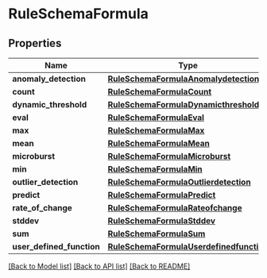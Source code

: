 # RuleSchemaFormula

## Properties
Name | Type | Description | Notes
------------ | ------------- | ------------- | -------------
**anomaly_detection** | [**RuleSchemaFormulaAnomalydetection**](RuleSchemaFormulaAnomalydetection.md) |  | [optional] 
**count** | [**RuleSchemaFormulaCount**](RuleSchemaFormulaCount.md) |  | [optional] 
**dynamic_threshold** | [**RuleSchemaFormulaDynamicthreshold**](RuleSchemaFormulaDynamicthreshold.md) |  | [optional] 
**eval** | [**RuleSchemaFormulaEval**](RuleSchemaFormulaEval.md) |  | [optional] 
**max** | [**RuleSchemaFormulaMax**](RuleSchemaFormulaMax.md) |  | [optional] 
**mean** | [**RuleSchemaFormulaMean**](RuleSchemaFormulaMean.md) |  | [optional] 
**microburst** | [**RuleSchemaFormulaMicroburst**](RuleSchemaFormulaMicroburst.md) |  | [optional] 
**min** | [**RuleSchemaFormulaMin**](RuleSchemaFormulaMin.md) |  | [optional] 
**outlier_detection** | [**RuleSchemaFormulaOutlierdetection**](RuleSchemaFormulaOutlierdetection.md) |  | [optional] 
**predict** | [**RuleSchemaFormulaPredict**](RuleSchemaFormulaPredict.md) |  | [optional] 
**rate_of_change** | [**RuleSchemaFormulaRateofchange**](RuleSchemaFormulaRateofchange.md) |  | [optional] 
**stddev** | [**RuleSchemaFormulaStddev**](RuleSchemaFormulaStddev.md) |  | [optional] 
**sum** | [**RuleSchemaFormulaSum**](RuleSchemaFormulaSum.md) |  | [optional] 
**user_defined_function** | [**RuleSchemaFormulaUserdefinedfunction**](RuleSchemaFormulaUserdefinedfunction.md) |  | [optional] 

[[Back to Model list]](../README.md#documentation-for-models) [[Back to API list]](../README.md#documentation-for-api-endpoints) [[Back to README]](../README.md)


